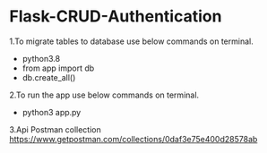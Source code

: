 # Flask-CRUD-Authentication

1.To migrate tables to database use below commands on terminal.
- python3.8
- from app import db
- db.create_all()

2.To run the app use below commands on terminal.
- python3 app.py

3.Api Postman collection
https://www.getpostman.com/collections/0daf3e75e400d28578ab
